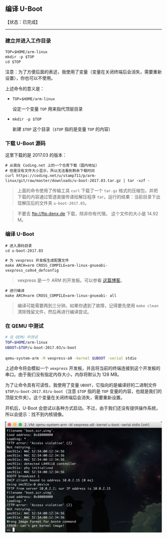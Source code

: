 ## 编译 U-Boot

【状态：已完成】

---


### 建立并进入工作目录

```console
TOP=$HOME/arm-linux
mkdir -p $TOP
cd $TOP
```

注意：为了方便后面的表述，我使用了变量（变量在关闭终端后会消失，需要重新设置），你也可以不使用。

上述命令的意义是：
* `TOP=$HOME/arm-linux`

    设定一个变量 `TOP` 用来指代顶层目录

* `mkdir -p $TOP`

    新建 `$TOP` 这个目录（`$TOP` 指的是变量 `TOP` 的内容）


### 下载 U-Boot 源码

这里下载的是 2017.03 的版本：

```console
# 从我在 Coding.net 上的一个仓库下载（国内地址）
# 但是没有文件大小显示，所以无法看到剩余下载时间
curl https://coding.net/u/stamp711/p/arm-linux/git/raw/master/downloads/u-boot-2017.03.tar.gz | tar -xzf -
```

> 上面的命令使用了传输工具 `curl` 下载了一个 `tar.gz` 格式的压缩包，并把下载的内容通过管道直接传递给解压程序 `tar`。运行的结果：当前目录下出现解压后的文件夹 `u-boot-2017.03`。

> 不要去 <ftp://ftp.denx.de> 下载，除非你有代理。
> 这个文件的大小是 14.92 M。


### 编译 U-Boot

```console
# 进入源码目录
cd u-boot-2017.03
```

```console
# 为 vexpress 开发板生成配置文件
make ARCH=arm CROSS_COMPILE=arm-linux-gnueabi- vexpress_ca9x4_defconfig
```
> vexpress 是一个 ARM 的开发板。可以参看 [这篇博客](https://learningfromyoublog.wordpress.com/2016/04/05/131/)。

```console
# 进行编译
make ARCH=arm CROSS_COMPILE=arm-linux-gnueabi- all
```
> 编译可能需要两到三分钟。如果你遇到了故障，记得要先使用 `make clean` 清除残留文件，然后再进行编译尝试。


### 在 QEMU 中测试

```bash
# 在 QEMU 中测试
TOP=$HOME/arm-linux
UBOOT=$TOP/u-boot-2017.03/u-boot

qemu-system-arm -M vexpress-a9 -kernel $UBOOT -serial stdio
```

上述命令将会模拟一个 `vexpress` 开发板，并且将当前的终端连接到这个开发板的串口。由于我们没有指定内存大小，内存将默认为 128 MB。

为了让命令具有可读性，我使用了变量 `UBOOT`，它指向的是编译好的二进制文件 `$TOP/u-boot-2017.03/u-boot`（注意 `$TOP` 指的是 `TOP` 变量的内容，也就是我们的顶层文件夹）。这个变量在关闭终端后会消失，需要重新设置。

开机后，U-Boot 会尝试以各种方式启动。不过，由于我们还没有提供操作系统，所以会提示：找不到内核镜像。

![测试结果](/assets/qemu-uboot-only.png)